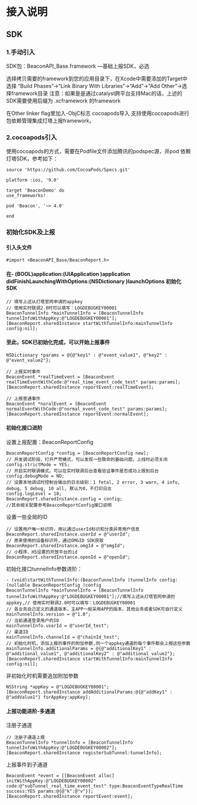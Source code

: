 # 接入说明

## SDK

### 1.手动引入

SDK包：BeaconAPI_Base.framework —基础上报SDK，必选 

选择拷贝需要的framework到您的应用目录下，在Xcode中需要添加的Target中选择 ”Build Phases”->“Link Binary With Libraries”->“Add”->“Add Other”→选择framework目录
注意：如果是是通过catalyst跨平台支持Mac的话，上述的SDK需要使用后缀为 .xcframework 的framework

在Other linker flag里加入-ObjC标志 cocoapods导入 支持使用cocoapods进行包依赖管理集成灯塔上报framework。 

### 2.cocoapods引入
使用cocoapods的方式，需要在Podfile文件添加腾讯的podspec源，并pod 依赖灯塔SDK，参考如下：

```
source 'https://github.com/CocoaPods/Specs.git'

platform :ios, '9.0'

target 'BeaconDemo' do
use_frameworks! 

pod 'Beacon', '~> 4.0'

end
```

### 初始化SDK及上报

#### 引入头文件
```
#import <BeaconAPI_Base/BeaconReport.h>
```

#### 在- (BOOL)application:(UIApplication )application didFinishLaunchingWithOptions:(NSDictionary )launchOptions 初始化SDK
```
// 填写上述从灯塔官网申请的appkey
// 使用实时联调2.0时可以填写：LOGDEBUGKEY00001
BeaconTunnelInfo *mainTunnelInfo = [BeaconTunnelInfo tunnelInfoWithAppKey:@"LOGDEBUGKEY00001"];
[BeaconReport.sharedInstance startWithTunnelInfo:mainTunnelInfo config:nil];
```

#### 至此，SDK已初始化完成，可以开始上报事件
```
NSDictionary *params = @{@"key1" : @"event_value1", @"key2" : @"event_value2"};

// 上报实时事件
BeaconEvent *realTimeEvent = [BeaconEvent realTimeEventWithCode:@"real_time_event_code_test" params:params];
[BeaconReport.sharedInstance reportEvent:realTimeEvent];

// 上报普通事件
BeaconEvent *noralEvent = [BeaconEvent normalEventWithCode:@"normal_event_code_test" params:params];
[BeaconReport.sharedInstance reportEvent:normalEvent];
```

#### 初始化接口进阶

设置上报配置：BeaconReportConfig

```
BeaconReportConfig *config = [BeaconReportConfig new];
// 开发调试阶段，打开严苛模式，可以发现一些致命的基础问题，上线时必须关闭
config.strictMode = YES;
// 开启实时联调模式，可以在实时联调后台查看验证事件是否成功上报到后台
config.debugMode = NO;
// 设置本地调试时控制台输出的日志级别：1 fetal, 2 error, 3 warn, 4 info, debug, 5 debug, 10 all, 默认为0，不打印日志
config.logLevel = 10;
BeaconReport.sharedInstance.config = config;
//其余相关配置参考BeaconReportConfig接口说明
```

设置一些全局的ID

```
// 设置用户唯一标识符，用以通过userId标识和分类异常用户信息
BeaconReport.sharedInstance.userId = @"userId";
// 原来使用的设备标识符，通过OMGID SDK获取
BeaconReport.sharedInstance.omgId = @"omgId";
// 小程序、H5设置的开放平台的id
BeaconReport.sharedInstance.openId = @"openId";
```

初始化接口tunnelInfo参数进阶：
```
- (void)startWithTunnelInfo:(BeaconTunnelInfo )tunnelInfo config:(nullable BeaconReportConfig )config
BeaconTunnelInfo *mainTunnelInfo = [BeaconTunnelInfo tunnelInfoWithAppKey:@"LOGDEBUGKEY00001"];//填写上述从灯塔官网申请的appkey,// 使用实时联调2.0时可以填写：LOGDEBUGKEY00001
// 各业务自己定义的通道版本，主APP一般采用APP的版本，其他业务或者SDK可自行定义
mainTunnelInfo.version = @"1.0";
// 当前通道登录用户的ID
mainTunnelInfo.userId = @"userId_test";
// 渠道ID
mainTunnelInfo.channelId = @"chainId_test";
// 初始化时机，添加上报的事件的附加参数,同一个appkey通道的每个事件都会上报这些参数
mainTunnelInfo.additionalParams = @{@"additionalKey1" : @"additional_value1", @"additionalKey2" : @"additional_value2"};
[BeaconReport.sharedInstance startWithTunnelInfo:mainTunnelInfo config:nil];
```

非初始化时机需要追加附加参数
```
NSString *appKey = @"LOGDEBUGKEY00001"; 
[BeaconReport.sharedInstance addAdditionalParams:@{@"addKey1" : @"addValue1"} forAppKey:appKey];
```

#### 上报功能进阶-多通道

注册子通道
```
// 注册子通道上报
BeaconTunnelInfo *tunnelInfo = [BeaconTunnelInfo tunnelInfoWithAppKey:@"LOGDEBUGKEY00002"];
[BeaconReport.sharedInstance registerSubTunnel:tunnelInfo];
```

上报事件到子通道
```
BeaconEvent *event = [[BeaconEvent alloc] initWithAppKey:@"LOGDEBUGKEY00002" code:@"subTunnel_real_time_event_test" type:BeaconEventTypeRealTime success:YES params:@{@"k":@"v"}];
[BeaconReport.sharedInstance reportEvent:event];
```